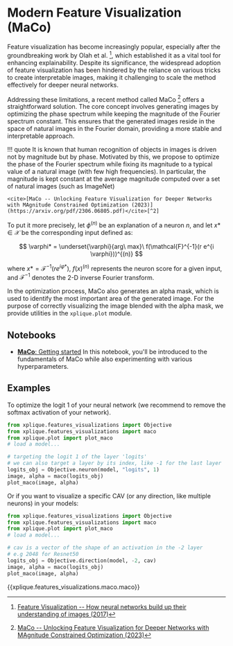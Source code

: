 # Modern Feature Visualization (MaCo)

Feature visualization has become increasingly popular, especially after the groundbreaking work by Olah et al. [^1], which established it as a vital tool for enhancing explainability. Despite its significance, the widespread adoption of feature visualization has been hindered by the reliance on various tricks to create interpretable images, making it challenging to scale the method effectively for deeper neural networks.

Addressing these limitations, a recent method called MaCo [^2] offers a straightforward solution. The core concept involves generating images by optimizing the phase spectrum while keeping the magnitude of the Fourier spectrum constant. This ensures that the generated images reside in the space of natural images in the Fourier domain, providing a more stable and interpretable approach.

!!! quote
    It is known that human recognition of objects in images is driven not by magnitude but by phase.
    Motivated by this, we propose to optimize the phase of the Fourier spectrum while fixing
    its magnitude to a typical value of a natural image (with few high frequencies). In particular, the
    magnitude is kept constant at the average magnitude computed over a set of natural images (such as ImageNet)

    <cite>[MaCo -- Unlocking Feature Visualization for Deeper Networks with MAgnitude Constrained Optimization (2023)](https://arxiv.org/pdf/2306.06805.pdf)</cite>[^2]

To put it more precisely, let $\phi^{(n)}$ be an explanation of a neuron $n$, and let $x* \in \mathcal{X}$ be the corresponding input defined as:

$$ \varphi* = \underset{\varphi}{arg\ max}\ f(\mathcal{F}^{-1}(r e^{i \varphi}))^{(n)} $$

where $x* = \mathcal{F}^{-1}(r e^{i \varphi*})$, $f(x)^{(n)}$ represents the neuron score for a given input, and $\mathcal{F}^{-1}$ denotes the 2-D inverse Fourier transform.

In the optimization process, MaCo also generates an alpha mask, which is used to identify the most important area of the generated image. For the purpose of correctly visualizing the image blended with the alpha mask, we provide utilities in the `xplique.plot` module.


## Notebooks

- [**MaCo**: Getting started](https://colab.research.google.com/drive/1l0kag1o-qMY4NCbWuAwnuzkzd9sf92ic) In this notebook, you'll be introduced to the fundamentals of MaCo while also experimenting with various hyperparameters.


## Examples

To optimize the logit 1 of your neural network (we recommend to remove the softmax activation of your network).

```python
from xplique.features_visualizations import Objective
from xplique.features_visualizations import maco
from xplique.plot import plot_maco
# load a model...

# targeting the logit 1 of the layer 'logits'
# we can also target a layer by its index, like -1 for the last layer
logits_obj = Objective.neuron(model, "logits", 1)
image, alpha = maco(logits_obj)
plot_maco(image, alpha)
```

Or if you want to visualize a specific CAV (or any direction, like multiple neurons) in your models:

```python
from xplique.features_visualizations import Objective
from xplique.features_visualizations import maco
from xplique.plot import plot_maco
# load a model...

# cav is a vector of the shape of an activation in the -2 layer
# e.g 2048 for Resnet50
logits_obj = Objective.direction(model, -2, cav)
image, alpha = maco(logits_obj)
plot_maco(image, alpha)
```

{{xplique.features_visualizations.maco.maco}}

[^1]:[Feature Visualization -- How neural networks build up their understanding of images (2017)](https://distill.pub/2017/feature-visualization)
[^2]:[MaCo -- Unlocking Feature Visualization for Deeper Networks with MAgnitude Constrained Optimization (2023)](https://arxiv.org/pdf/2306.06805.pdf)

